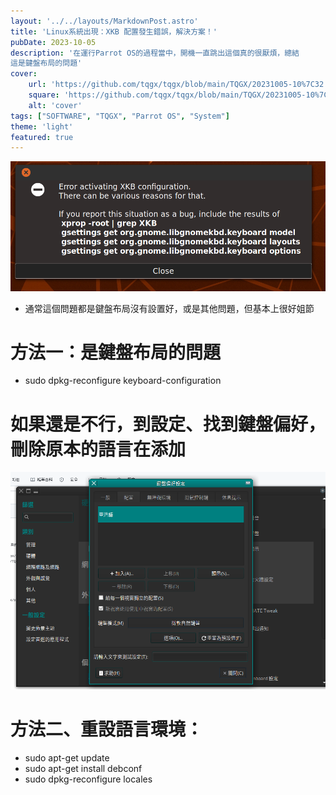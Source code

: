 ```yaml
---
layout: '../../layouts/MarkdownPost.astro'
title: 'Linux系統出現：XKB 配置發生錯誤，解決方案！'
pubDate: 2023-10-05
description: '在運行Parrot OS的過程當中，開機一直跳出這個真的很厭煩，總結
這是鍵盤布局的問題'
cover:
    url: 'https://github.com/tqgx/tqgx/blob/main/TQGX/20231005-10%7C32.png?raw=true'
    square: 'https://github.com/tqgx/tqgx/blob/main/TQGX/20231005-10%7C32.png?raw=true'
    alt: 'cover'
tags: ["SOFTWARE", "TQGX", "Parrot OS", "System"]
theme: 'light'
featured: true
---
```


![|wide](https://github.com/tqgx/tqgx/blob/main/TQGX/XKB.png?raw=true)
- 通常這個問題都是鍵盤布局沒有設置好，或是其他問題，但基本上很好姐節


# 方法一：是鍵盤布局的問題
- sudo dpkg-reconfigure keyboard-configuration

# 如果還是不行，到設定、找到鍵盤偏好，刪除原本的語言在添加
![|inline](https://raw.githubusercontent.com/tqgx/tqgx/main/TQGX/20231005-16%7C13.png)


# 方法二、重設語言環境：
- sudo apt-get update
- sudo apt-get install debconf
- sudo dpkg-reconfigure locales
